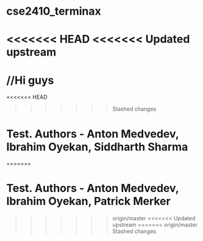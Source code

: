 # cse2410_terminax
<<<<<<< HEAD
<<<<<<< Updated upstream
=======
//Hi guys
=======
<<<<<<< HEAD
>>>>>>> Stashed changes
# Test. Authors - Anton Medvedev, Ibrahim Oyekan, Siddharth Sharma
=======
# Test. Authors - Anton Medvedev, Ibrahim Oyekan, Patrick Merker
>>>>>>> origin/master
<<<<<<< Updated upstream
=======
>>>>>>> origin/master
>>>>>>> Stashed changes
